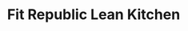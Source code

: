---
title: "Fit Republic Lean Kitchen"
url: /maryville/fit-republic-lean-kitchen/
shop: nutrition supplements
---